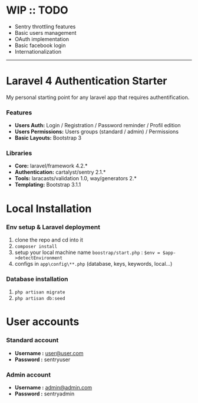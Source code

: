 # WIP :: TODO

- Sentry throttling features
- Basic users management
- OAuth implementation
- Basic facebook login
- Internationalization

---


# Laravel 4 Authentication Starter

My personal starting point for any laravel app that requires authentification.

### Features

- **Users Auth:** Login / Registration / Password reminder / Profil edition
- **Users Permissions:** Users groups (standard / admin) / Permissions
- **Basic Layouts:** Bootstrap 3

### Libraries

- **Core:** laravel/framework 4.2.*
- **Authentication:** cartalyst/sentry 2.1.*
- **Tools:** laracasts/validation 1.0, way/generators 2.*
- **Templating:** Bootstrap 3.1.1

# Local Installation

### Env setup & Laravel deployment

1. clone the repo and cd into it
2. `composer install`
3. setup your local machine name `boostrap/start.php` : `$env = $app->detectEnvironment`
4. configs in `app\config\**.php` (database, keys, keywords, local...)

### Database installation

1. `php artisan migrate`
2. `php artisan db:seed`


# User accounts

### Standard account

- **Username :** user@user.com
- **Password :** sentryuser

### Admin account

- **Username :** admin@admin.com
- **Password :** sentryadmin